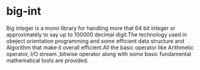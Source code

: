 # big-int
Big integer is a mono library for handling more that 64 bit integer or approximately to say up to 100000 decimal digit.The technology used in obeject orientation programming and some efficient data structure and Algorithm that make it overall efficient.All the basic operator like Arithmetic operator, I/O stream ,bitwise operator along with some basic fundamental mathematical tools are provided.

